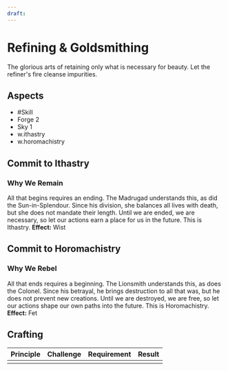 ```yaml
---
draft:
---
```

# Refining & Goldsmithing
The glorious arts of retaining only what is necessary for beauty. Let the refiner's fire cleanse impurities.
## Aspects
- #Skill
- Forge 2
- Sky 1
- w.ithastry
- w.horomachistry
## Commit to Ithastry
### Why We Remain
All that begins requires an ending. The Madrugad understands this, as did the Sun-in-Splendour. Since his division, she balances all lives with death, but she does not mandate their length. Until we are ended, we are necessary, so let our actions earn a place for us in the future. This is Ithastry.
**Effect:** Wist
## Commit to Horomachistry
### Why We Rebel
All that ends requires a beginning. The Lionsmith understands this, as does the Colonel. Since his betrayal, he brings destruction to all that was, but he does not prevent new creations. Until we are destroyed, we are free, so let our actions shape our own paths into the future. This is Horomachistry.
**Effect:** Fet

## Crafting
| Principle | Challenge | Requirement | Result |
| --------- | --------- | ----------- | ------ |
|           |           |             |        |
